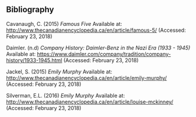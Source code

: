 ## Bibliography ##

Cavanaugh, C. (2015) *Famous Five* Available at: http://www.thecanadianencyclopedia.ca/en/article/famous-5/ (Accessed: February 23, 2018)

Daimler. (n.d) *Company History: Daimler-Benz in the Nazi Era (1933 - 1945)* Available at: https://www.daimler.com/company/tradition/company-history/1933-1945.html (Accessed: February 23, 2018)

Jackel, S. (2015) *Emily Murphy* Available at: http://www.thecanadianencyclopedia.ca/en/article/emily-murphy/ (Accessed: February 23, 2018)

Silverman, E.L. (2016) *Emily Murphy* Available at: http://www.thecanadianencyclopedia.ca/en/article/louise-mckinney/ (Accessed: February 23, 2018)
